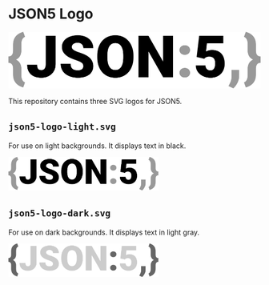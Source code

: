 # JSON5 Logo

![JSON5 Logo](json5-logo-auto-2.svg)

This repository contains three SVG logos for JSON5.

## `json5-logo-light.svg`

For use on light backgrounds. It displays text in black.

<img src="json5-logo-light.svg" style="width: 300px; background-color: #fff">

## `json5-logo-dark.svg`

For use on dark backgrounds. It displays text in light gray.

<img src="json5-logo-dark.svg" style="width: 300px; background-color: #333">
